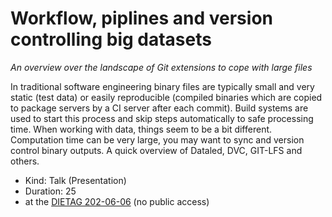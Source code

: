 # Workflow, piplines and version controlling big datasets

*An overview over the landscape of Git extensions to cope with large files*


In traditional software engineering binary files are typically small and very
static (test data) or easily reproducible (compiled binaries which are copied
to package servers by a CI server after each commit). Build systems are used to
start this process and skip steps automatically to safe processing time. When
working with data, things seem to be a bit different. Computation time can be
very large, you may want to sync and version control binary outputs. A quick
overview of Dataled, DVC, GIT-LFS and others.

- Kind: Talk (Presentation)
- Duration: 25
- at the [DIETAG 202-06-06](https://gitlab.com/caichinger/diedag-dietag_20200606/) (no public access)
